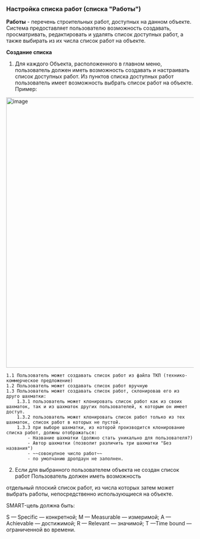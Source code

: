 ### Настройка списка работ (списка "Работы")  



**Работы** - перечень строительных работ, доступных на данном объекте.  
Система предоставляет пользователю возможность создавать, просматривать, редактировать и удалять список доступных работ, а также выбирать из их числа список работ на объекте.

**Создание списка**

1. Для каждого Объекта, расположенного в главном меню, пользователь должен иметь возможность создавать и настраивать список доступных работ.
   Из пунктов списка доступных работ пользователь имеет возможность выбрать список работ на объекте. 
Пример:
<img width="727" alt="image" src="https://user-images.githubusercontent.com/122552428/212556648-078c9611-9280-40ef-baaf-ca7692968db7.png">

    1.1 Пользователь может создавать список работ из файла ТКП (технико-коммерческое предложение)
    1.2 Пользователь может создавать список работ вручную
    1.3 Пользователь может создавать список работ, склонировав его из друго шахматки:
        1.3.1 пользователь может клонировать список работ как из своих шахматок, так и из шахматок других пользователей, к которым он имеет доступ.
        1.3.2 пользователь может клонировать список работ только из тех шахматок, список работ в которых не пустой.
        1.3.3 при выборе шахматки, из которой производится клонирование списка работ, должны отображаться:
            - Название шахматки (должно стать уникально для пользователя?)
            - Автор шахматки (позволит различить три шахматки "Без названия")
            - ~~совокупное число работ~~
            - по умолчанию дропдаун не заполнен.
            

2. Если для выбранного пользователем объекта не создан список работ
Пользователь должен иметь возможность 









отдельный плоский список работ, из числа которых затем может выбрать работы, непосредственно
использующиеся на объекте.






SMART-цель должна быть:

S — Specific — конкретной;
M — Measurable — измеримой;
A — Achievable — достижимой;
R — Relevant — значимой;
T —Time bound — ограниченной во времени.


